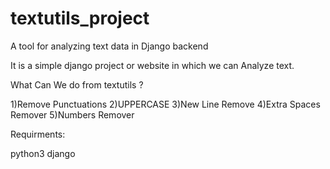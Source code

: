 # textutils_project

A tool for analyzing text data in Django backend

It is a simple django project or website in which we can Analyze text.

What Can We do from textutils ?

1)Remove Punctuations
2)UPPERCASE
3)New Line Remove
4)Extra Spaces Remover
5)Numbers Remover

Requirments:

python3
django
